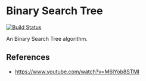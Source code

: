 # Binary Search Tree

[![Build Status](https://travis-ci.org/jeffreyvr/BinarySearchTree.svg?branch=master)](https://travis-ci.org/jeffreyvr/ShortestPath)

An Binary Search Tree algorithm.

## References
- https://www.youtube.com/watch?v=M6lYob8STMI